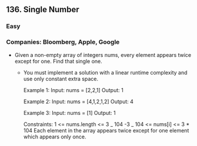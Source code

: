 ## 136. Single Number

### Easy

### Companies: Bloomberg, Apple, Google

- Given a non-empty array of integers nums, every element appears twice except for one. Find that single one.

  - You must implement a solution with a linear runtime complexity and use only constant extra space.

    Example 1:
    Input: nums = [2,2,1]
    Output: 1

    Example 2:
    Input: nums = [4,1,2,1,2]
    Output: 4

    Example 3:
    Input: nums = [1]
    Output: 1

    Constraints:
    1 <= nums.length <= 3 _ 104
    -3 _ 104 <= nums[i] <= 3 \* 104
    Each element in the array appears twice except for one element which appears only once.

